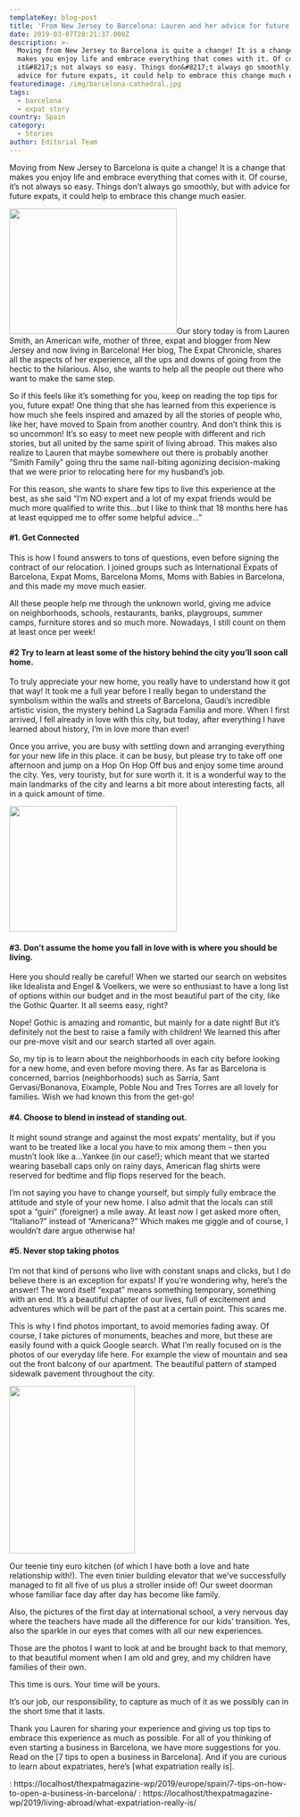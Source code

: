 ```yaml
---
templateKey: blog-post
title: 'From New Jersey to Barcelona: Lauren and her advice for future expats'
date: 2019-03-07T20:21:37.000Z
description: >-
  Moving from New Jersey to Barcelona is quite a change! It is a change that
  makes you enjoy life and embrace everything that comes with it. Of course,
  it&#8217;s not always so easy. Things don&#8217;t always go smoothly, but with
  advice for future expats, it could help to embrace this change much easier.
featuredimage: /img/barcelona-cathedral.jpg
tags:
  - barcelona
  - expat story
country: Spain
category:
  - Stories
author: Editorial Team
---
```


Moving from New Jersey to Barcelona is quite a change! It is a change that makes you enjoy life and embrace everything that comes with it. Of course, it&#8217;s not always so easy. Things don&#8217;t always go smoothly, but with advice for future expats, it could help to embrace this change much easier.

<img  src="/img/uploads/2019/03/Barcelona-Cathedral-300x225.jpg" alt="" width="300" height="225" srcset="/img/uploads/2019/03/Barcelona-Cathedral-300x225.jpg 300w, /img/uploads/2019/03/Barcelona-Cathedral-768x576.jpg 768w, /img/uploads/2019/03/Barcelona-Cathedral-1024x768.jpg 1024w, /img/uploads/2019/03/Barcelona-Cathedral-1150x863.jpg 1150w, /img/uploads/2019/03/Barcelona-Cathedral.jpg 1200w" sizes="(max-width: 300px) 100vw, 300px" />Our story today is from Lauren Smith, an American wife, mother of three, expat and blogger from New Jersey and now living in Barcelona! Her blog, The Expat Chronicle, shares all the aspects of her experience, all the ups and downs of going from the hectic to the hilarious. Also, she wants to help all the people out there who want to make the same step.

So if this feels like it&#8217;s something for you, keep on reading the top tips for you, future expat! One thing that she has learned from this experience is how much she feels inspired and amazed by all the stories of people who, like her, have moved to Spain from another country. And don&#8217;t think this is so uncommon! It&#8217;s so easy to meet new people with different and rich stories, but all united by the same spirit of living abroad. This makes also realize to Lauren that maybe somewhere out there is probably another &#8220;Smith Family&#8221; going thru the same nail-biting agonizing decision-making that we were prior to relocating here for my husband&#8217;s job.

<div>
  <p>
    For this reason, she wants to share few tips to live this experience at the best, as she said &#8220;I&#8217;m NO expert and a lot of my expat friends would be much more qualified to write this&#8230;but I like to think that 18 months here has at least equipped me to offer some helpful advice&#8230;&#8221;
  </p>
  
  <h4>
    #1. Get Connected
  </h4>
  
  <p>
    This is how I found answers to tons of questions, even before signing the contract of our relocation. I joined groups such as International Expats of Barcelona, Expat Moms, Barcelona Moms, Moms with Babies in Barcelona, and this made my move much easier.
  </p>
  
  <p>
    All these people help me through the unknown world, giving me advice on neighborhoods, schools, restaurants, banks, playgroups, summer camps, furniture stores and so much more. Nowadays, I still count on them at least once per week!
  </p>
  
  <h4>
    #2 Try to learn at least some of the history behind the city you&#8217;ll soon call home.
  </h4>
  
  <p>
    To truly appreciate your new home, you really have to understand how it got that way! It took me a full year before I really began to understand the symbolism within the walls and streets of Barcelona, Gaudi&#8217;s incredible artistic vision, the mystery behind La Sagrada Familia and more. When I first arrived, I fell already in love with this city, but today, after everything I have learned about history, I&#8217;m in love more than ever!
  </p>
  
  <p>
    Once you arrive, you are busy with settling down and arranging everything for your new life in this place. it can be busy, but please try to take off one afternoon and jump on a Hop On Hop Off bus and enjoy some time around the city. Yes, very touristy, but for sure worth it. It is a wonderful way to the main landmarks of the city and learns a bit more about interesting facts, all in a quick amount of time.
  </p>
  
  <p>
    <img  src="/img/uploads/2019/03/Barcelona-Sunset-300x225.jpg" alt="" width="300" height="225" srcset="/img/uploads/2019/03/Barcelona-Sunset-300x225.jpg 300w, /img/uploads/2019/03/Barcelona-Sunset.jpg 480w" sizes="(max-width: 300px) 100vw, 300px" />
  </p>
  
  <h4>
    #3. Don&#8217;t assume the home you fall in love with is where you should be living.
  </h4>
  
  <p>
    Here you should really be careful! When we started our search on websites like Idealista and Engel & Voelkers, we were so enthusiast to have a long list of options within our budget and in the most beautiful part of the city, like the Gothic Quarter. It all seems easy, right?
  </p>
  
  <p>
    Nope! Gothic is amazing and romantic, but mainly for a date night! But it&#8217;s definitely not the best to raise a family with children! We learned this after our pre-move visit and our search started all over again.
  </p>
  
  <p>
    So, my tip is to learn about the neighborhoods in each city before looking for a new home, and even before moving there. As far as Barcelona is concerned, barrios (neighborhoods) such as Sarria, Sant Gervasi/Bonanova, Eixample, Poble Nou and Tres Torres are all lovely for families. Wish we had known this from the get-go!
  </p>
  
  <h4>
    #4. Choose to blend in instead of standing out.
  </h4>
  
  <p>
    It might sound strange and against the most expats&#8217; mentality, but if you want to be treated like a local you have to mix among them &#8211; then you mustn&#8217;t look like a&#8230;Yankee (in our case!); which meant that we started wearing baseball caps only on rainy days, American flag shirts were reserved for bedtime and flip flops reserved for the beach.
  </p>
  
  <p>
    I&#8217;m not saying you have to change yourself, but simply fully embrace the attitude and style of your new home. I also admit that the locals can still spot a &#8220;guiri&#8221; (foreigner) a mile away. At least now I get asked more often, &#8220;Italiano?&#8221; instead of &#8220;Americana?&#8221; Which makes me giggle and of course, I wouldn&#8217;t dare argue otherwise ha!
  </p>
  
  <h4>
    #5. Never stop taking photos
  </h4>
  
  <p>
    I&#8217;m not that kind of persons who live with constant snaps and clicks, but I do believe there is an exception for expats! If you&#8217;re wondering why, here&#8217;s the answer! The word itself &#8220;expat&#8221; means something temporary, something with an end. It&#8217;s a beautiful chapter of our lives, full of excitement and adventures which will be part of the past at a certain point. This scares me.
  </p>
  
  <p>
    This is why I find photos important, to avoid memories fading away. Of course, I take pictures of monuments, beaches and more, but these are easily found with a quick Google search. What I&#8217;m really focused on is the photos of our everyday life here. For example the view of mountain and sea out the front balcony of our apartment. The beautiful pattern of stamped sidewalk pavement throughout the city.
  </p>
  
  <p>
    <img  src="/img/uploads/2019/02/Barcelona-225x300.png" alt="" width="225" height="300" srcset="/img/uploads/2019/02/Barcelona-225x300.png 225w, /img/uploads/2019/02/Barcelona.png 480w" sizes="(max-width: 225px) 100vw, 225px" />
  </p>
  
  <p>
    Our teenie tiny euro kitchen (of which I have both a love and hate relationship with!). The even tinier building elevator that we&#8217;ve successfully managed to fit all five of us plus a stroller inside of! Our sweet doorman whose familiar face day after day has become like family.
  </p>
  
  <p>
    Also, the pictures of the first day at international school, a very nervous day where the teachers have made all the difference for our kids&#8217; transition. Yes, also the sparkle in our eyes that comes with all our new experiences.
  </p>
  
  <p>
    Those are the photos I want to look at and be brought back to that memory, to that beautiful moment when I am old and grey, and my children have families of their own.
  </p>
  
  <p>
    This time is ours. Your time will be yours.
  </p>
  
  <p>
    It&#8217;s our job, our responsibility, to capture as much of it as we possibly can in the short time that it lasts.
  </p>
</div>

Thank you Lauren for sharing your experience and giving us top tips to embrace this experience as much as possible. For all of you thinking of even starting a business in Barcelona, we have more suggestions for you. Read on the [7 tips to open a business in Barcelona]. And if you are curious to learn about expatriates, here&#8217;s [what expatriation really is].

: https://localhost/thexpatmagazine-wp/2019/europe/spain/7-tips-on-how-to-open-a-business-in-barcelona/
: https://localhost/thexpatmagazine-wp/2019/living-abroad/what-expatriation-really-is/
